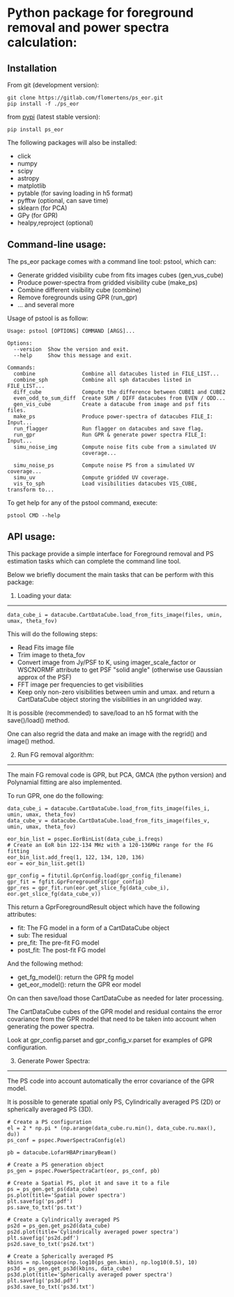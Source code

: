 Python package for foreground removal and power spectra calculation:
===================================================================

Installation
------------

From git (development version):

    git clone https://gitlab.com/flomertens/ps_eor.git
    pip install -f ./ps_eor

from [pypi](https://pypi.org/project/ps-eor/) (latest stable version):

    pip install ps_eor

The following packages will also be installed:

- click
- numpy
- scipy
- astropy
- matplotlib
- pytable (for saving loading in h5 format)
- pyfftw (optional, can save time)
- sklearn (for PCA)
- GPy (for GPR)
- healpy,reproject (optional)


Command-line usage:
-------------------

The ps_eor package comes with a command line tool: pstool, which can:
- Generate gridded visibility cube from fits images cubes (gen_vus_cube)
- Produce power-spectra from gridded visibility cube (make_ps)
- Combine different visibility cube (combine)
- Remove foregrounds using GPR (run_gpr)
- ... and several more

Usage of pstool is as follow:

    Usage: pstool [OPTIONS] COMMAND [ARGS]...

    Options:
      --version  Show the version and exit.
      --help     Show this message and exit.

    Commands:
      combine               Combine all datacubes listed in FILE_LIST...
      combine_sph           Combine all sph datacubes listed in FILE_LIST...
      diff_cube             Compute the difference between CUBE1 and CUBE2
      even_odd_to_sum_diff  Create SUM / DIFF datacubes from EVEN / ODD...
      gen_vis_cube          Create a datacube from image and psf fits files.
      make_ps               Produce power-spectra of datacubes FILE_I: Input...
      run_flagger           Run flagger on datacubes and save flag.
      run_gpr               Run GPR & generate power spectra FILE_I: Input...
      simu_noise_img        Compute noise fits cube from a simulated UV
                            coverage...

      simu_noise_ps         Compute noise PS from a simulated UV coverage...
      simu_uv               Compute gridded UV coverage.
      vis_to_sph            Load visibilities datacubes VIS_CUBE, transform to...


To get help for any of the pstool command, execute:

    pstool CMD --help


API usage:
----------

This package provide a simple interface for Foreground removal and PS estimation tasks which can complete the command line tool.

Below we briefly document the main tasks that can be perform with this package:


1. Loading your data: 
---------------------

    data_cube_i = datacube.CartDataCube.load_from_fits_image(files, umin, umax, theta_fov)

This will do the following steps:
- Read Fits image file
- Trim image to theta_fov
- Convert image from Jy/PSF to K, using imager_scale_factor or WSCNORMF
 attribute to get PSF "solid angle" (otherwise use Gaussian approx of the PSF)
- FFT image per frequencies to get visibilities
- Keep only non-zero visibilities between umin and umax.
and return a CartDataCube object storing the visibilities in an ungridded way.

It is possible (recommended) to save/load to an h5 format with the save()/load() method.

One can also regrid the data and make an image with the regrid() and image() method.


2. Run FG removal algorithm:
----------------------------

The main FG removal code is GPR, but PCA, GMCA (the python version) and Polynamial fitting are also implemented.

To run GPR, one do the following:

    data_cube_i = datacube.CartDataCube.load_from_fits_image(files_i, umin, umax, theta_fov)
    data_cube_v = datacube.CartDataCube.load_from_fits_image(files_v, umin, umax, theta_fov)

    eor_bin_list = pspec.EorBinList(data_cube_i.freqs)
    # Create an EoR bin 122-134 MHz with a 120-136MHz range for the FG fitting
    eor_bin_list.add_freq(1, 122, 134, 120, 136)
    eor = eor_bin_list.get(1)

    gpr_config = fitutil.GprConfig.load(gpr_config_filename)
    gpr_fit = fgfit.GprForegroundFit(gpr_config)
    gpr_res = gpr_fit.run(eor.get_slice_fg(data_cube_i), eor.get_slice_fg(data_cube_v))

This return a GprForegroundResult object which have the following attributes:
- fit: The FG model in a form of a CartDataCube object
- sub: The residual 
- pre_fit: The pre-fit FG model
- post_fit: The post-fit FG model

And the following method:
- get_fg_model(): return the GPR fg model
- get_eor_model(): return the GPR eor model

On can then save/load those CartDataCube as needed for later processing.

The CartDataCube cubes of the GPR model and residual contains the error covariance 
from the GPR model that need to be taken into account when generating the 
power spectra.

Look at gpr_config.parset and gpr_config_v.parset for examples of GPR configuration.


3. Generate Power Spectra:
--------------------------

The PS code into account automatically the error covariance of the GPR model.

It is possible to generate spatial only PS, Cylindrically averaged PS (2D) or spherically averaged PS (3D).

    # Create a PS configuration
    el = 2 * np.pi * (np.arange(data_cube.ru.min(), data_cube.ru.max(), du))
    ps_conf = pspec.PowerSpectraConfig(el)

    pb = datacube.LofarHBAPrimaryBeam()
    
    # Create a PS generation object
    ps_gen = pspec.PowerSpectraCart(eor, ps_conf, pb)

    # Create a Spatial PS, plot it and save it to a file
    ps = ps_gen.get_ps(data_cube)
    ps.plot(title='Spatial power spectra')
    plt.savefig('ps.pdf')
    ps.save_to_txt('ps.txt')

    # Create a Cylindrically averaged PS
    ps2d = ps_gen.get_ps2d(data_cube)
    ps2d.plot(title='Cylindrically averaged power spectra')
    plt.savefig('ps2d.pdf')
    ps2d.save_to_txt('ps2d.txt')

    # Create a Spherically averaged PS
    kbins = np.logspace(np.log10(ps_gen.kmin), np.log10(0.5), 10)
    ps3d = ps_gen.get_ps3d(kbins, data_cube)
    ps3d.plot(title='Spherically averaged power spectra')
    plt.savefig('ps3d.pdf')
    ps3d.save_to_txt('ps3d.txt')

